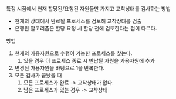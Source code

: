 특정 시점에서 현재 할당된/요청된 자원들만 가지고 교착상태를 검사하는 방법
- 현재의 상태에서 완료될 프로세스를 검토해 교착상태를 검출
- 은행원 알고리즘은 할당 요청 시 할당 전에 검토한다는 점이 다르다.

방법
1. 현재의 가용자원으로 수행이 가능한 프로세스를 찾는다.
	1. 있을 경우 이 프로세스 종료 시 반납될 자원을 가용자원에 추가
2. 변경된 가용자원을 바탕으로 1을 반복한다.
3. 모든 검사가 끝났을 때
	1. 모든 프로세스가 완료 -> 교착상태가 없다.
	2. 남은 프로세스가 있는 경우 -> 교착상태